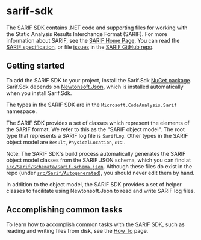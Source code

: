 # sarif-sdk
The SARIF SDK contains .NET code and supporting files for working with the Static Analysis Results Interchange Format (SARIF). For more information about SARIF, see the [SARIF Home Page](http://sarifweb.azurewebsites.net). You can read the [SARIF specification](https://rawgit.com/sarif-standard/sarif-spec/master/Static%20Analysis%20Results%20Interchange%20Format%20(SARIF).html), or file [issues](https://github.com/sarif-standard/sarif-spec/issues) in the [SARIF GitHub repo](https://github.com/sarif-standard/sarif-spec).

## Getting started

To add the SARIF SDK to your project, install the Sarif.Sdk [NuGet package](https://www.nuget.org/packages/Sarif.Sdk). Sarif.Sdk depends on [Newtonsoft.Json](http://www.newtonsoft.com/json), which is installed automatically when you install Sarif.Sdk.

The types in the SARIF SDK are in the `Microsoft.CodeAnalysis.Sarif` namespace.

The SARIF SDK provides a set of classes which represent the elements of the SARIF format. We refer to this as the "SARIF object model". The root type that represents a SARIF log file is `SarifLog`. Other types in the SARIF object model are `Result`, `PhysicalLocation`, _etc._.

Note: The SARIF SDK's build process automatically generates the SARIF object model classes from the SARIF JSON schema, which you can find at [`src/Sarif/Schemata/Sarif.schema.json`](https://github.com/Microsoft/sarif-sdk/blob/master/src/Sarif/Schemata/Sarif.schema.json). Although these files do exist in the repo (under [`src/Sarif/Autogenerated`](https://github.com/Microsoft/sarif-sdk/tree/master/src/Sarif/Autogenerated)), you should never edit them by hand.

In addition to the object model, the SARIF SDK provides a set of helper classes to facilitate using Newtonsoft.Json to read and write SARIF log files.

## Accomplishing common tasks

To learn how to accomplish common tasks with the SARIF SDK, such as reading and writing files from disk,
see the [How To](https://github.com/Microsoft/sarif-sdk/blob/master/docs/how-to.md) page.
